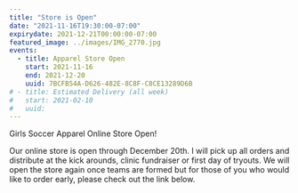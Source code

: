 ```yaml
---
title: "Store is Open"
date: "2021-11-16T19:30:00-07:00"
expirydate: 2021-12-21T00:00:00-07:00
featured_image: ../images/IMG_2770.jpg
events:
  - title: Apparel Store Open
    start: 2021-11-16
    end: 2021-12-20
    uuid: 7BCFB54A-D626-482E-8C8F-C8CE13289D6B
# - title: Estimated Delivery (all week)
#   start: 2021-02-10
#   uuid:
---
```


Girls Soccer Apparel Online Store Open!

<!--more-->

Our online store is open through December 20th. I will pick up all orders and
distribute at the kick arounds, clinic fundraiser or first day of tryouts.  We
will open the store again once teams are formed but for those of you who would
like to order early, please check out the link below.

[store]: https://frhswomenssoccerfall2021.itemorder.com/
